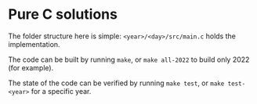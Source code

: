 # Pure C solutions

The folder structure here is simple: `<year>/<day>/src/main.c` holds the implementation.

The code can be built by  running `make`, or `make all-2022` to build only 2022 (for example).

The state of the code can be verified by running `make test`, or `make test-<year>` for a specific year.

